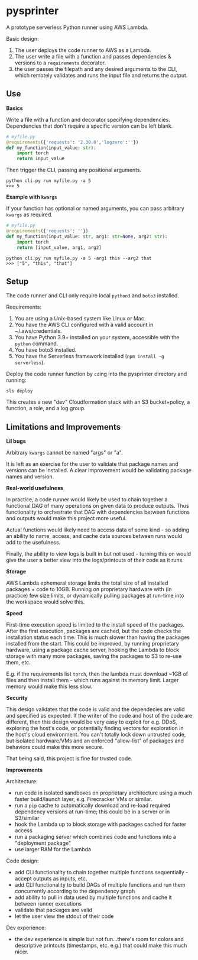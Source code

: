 # pysprinter

A prototype serverless Python runner using AWS Lambda.


Basic design: 
1. The user deploys the code runner to AWS as a Lambda. 
2. The user write a file with a function and passes dependencies & versions to a `requirements` decorator.
3. the user passes the filepath and any desired arguments to the CLI, which remotely validates and runs the input file and returns the output. 


## Use

**Basics**

Write a file with a function and decorator specifying dependencies. 
Dependencies that don't require a specific version can be left blank.

```python
# myfile.py
@requirements({'requests': '2.30.0','logzero':''})
def my_function(input_value: str):
    import torch
    return input_value
```

Then trigger the CLI, passing any positional arguments. 

```shell
python cli.py run myfile.py -a 5
>>> 5
```


**Example with `kwargs`**

If your function has optional or named arguments, you can pass arbitrary `kwargs` as required.

```python
# myfile.py
@requirements({'requests': ''})
def my_function(input_value: str, arg1: str=None, arg2: str):
    import torch
    return [input_value, arg1, arg2]
```

```shell
python cli.py run myfile.py -a 5 -arg1 this --arg2 that
>>> ["5", "this", "that"]
```

## Setup 

The code runner and CLI only require local `python3` and `boto3` installed.

Requirements: 

1. You are using a Unix-based system like Linux or Mac.
2. You have the AWS CLI configured with a valid account in ~/.aws/credentials.
2. You have Python 3.9+ installed on your system, accessible with the `python` command.
5. You have boto3 installed. 
3. You have the Serverless framework installed (`npm install -g serverless`). 

Deploy the code runner function by `cd`ing into the pysprinter directory and running:

```shell
sls deploy
```

This creates a new "dev" Cloudformation stack with an S3 bucket+policy, a function, a role, and a log group.


## Limitations and Improvements

**Lil bugs**

Arbitrary `kwargs` cannot be named "args" or "a". 

It is left as an exercise for the user to validate that package names and versions can be installed. A clear improvement would be validating package names and version.

**Real-world usefulness**

In practice, a code runner would likely be used to chain together a functional DAG of many operations on given data to produce outputs. Thus functionality to orchestrate that DAG with dependencies between functions and outputs would make this project more useful. 

Actual functions would likely need to access data of some kind - so adding an ability to name, access, and cache data sources between runs would add to the usefulness.

Finally, the ability to view logs is built in but not used - turning this on
would give the user a better view into the logs/printouts of their code as it runs.

**Storage**

AWS Lambda ephemeral storage limits the total size of all installed packages + code to 10GB. Running on proprietary hardware with (in practice) few size limits, or dynamically pulling packages at run-time into the workspace would solve this.

**Speed** 

First-time execution speed is limited to the install speed of the packages. After the first execution, packages are cached, but the code checks the installation status each time. This is much slower than having the packages installed from the start. This could be improved, by running proprietary hardware, using a package cache server, hooking the Lambda to block storage with many more packages, saving the packages to S3 to re-use them, etc. 

E.g. if the requirements list `torch`, then the lambda must download ~1GB of files and then install them - which runs against its memory limit. Larger memory would make this less slow.

**Security**

This design validates that the code is valid and the dependecies are valid and specified as expected. If the writer of the code and host of the code are different, then this design would be very easy to exploit for e.g. DDoS, exploring the host's code, or potentially finding vectors for exploration in the host's cloud environment. You can't totally lock down untrusted code, but isolated hardware/VMs and an enforced "allow-list" of packages and behaviors could make this more secure.

That being said, this project is fine for trusted code.


**Improvements**

Architecture:
* run code in isolated sandboxes on proprietary architecture using a much faster build/launch layer, e.g. Firecracker VMs or similar.
* run a `pip` cache to automatically download and re-load required dependency versions at run-time; this could be in a server or in S3/similar
* hook the Lambda up to block storage with packages cached for faster access
* run a packaging server which combines code and functions into a "deployment package"
* use larger RAM for the Lambda

Code design: 
* add CLI functionality to chain together multiple functions sequentially - accept outputs as inputs, etc. 
* add CLI functionality to build DAGs of multiple functions and run them concurrently according to the dependency graph
* add ability to pull in data used by multiple functions and cache it between runner executions
* validate that packages are valid
* let the user view the stdout of their code

Dev experience:
* the dev experience is simple but not fun...there's room for colors and descriptive printouts (timestamps, etc. e.g.) that could make this much nicer.